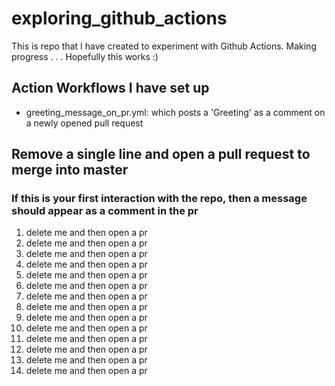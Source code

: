 # exploring_github_actions
This is repo that I have created to experiment with Github Actions. Making progress . . .
Hopefully this works :)

## Action Workflows I have set up
* greeting_message_on_pr.yml: which posts a 'Greeting' as a comment on a newly opened pull request

## Remove a single line and open a pull request to merge into master
### If this is your first interaction with the repo, then a message should appear as a comment in the pr
1) delete me and then open a pr
2) delete me and then open a pr
3) delete me and then open a pr
4) delete me and then open a pr
5) delete me and then open a pr
6) delete me and then open a pr
7) delete me and then open a pr
8) delete me and then open a pr
9) delete me and then open a pr
10) delete me and then open a pr
11) delete me and then open a pr
12) delete me and then open a pr
13) delete me and then open a pr
14) delete me and then open a pr


